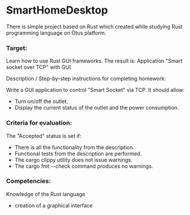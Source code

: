 # SmartHomeDesktop
There is simple project based on Rust which created while studying Rust programming language on Otus platform. 

### Target:

Learn how to use Rust GUI frameworks.
The result is:
Application "Smart socket over TCP" with GUI.

Description / Step-by-step instructions for completing homework:

Write a GUI application to control "Smart Socket" via TCP. It should allow:

 - Turn on/off the outlet.
 - Display the current status of the outlet and the power consumption.

### Criteria for evaluation:

The "Accepted" status is set if:

 - There is all the functionality from the description.
 - Functional tests from the description are performed.
 - The cargo clippy utility does not issue warnings.
 - The cargo fmt --check command produces no warnings.

### Competencies:

Knowledge of the Rust language
 - creation of a graphical interface
